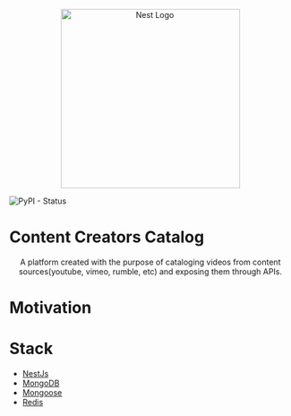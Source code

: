 <p align="center">
  <a href="http://nestjs.com/" target="blank"><img src="https://nestjs.com/img/logo_text.svg" width="320" alt="Nest Logo" /></a>
</p>
<img alt="PyPI - Status" src="https://img.shields.io/pypi/status/ccc">

# Content Creators Catalog

<p align="center">A platform created with the purpose of cataloging videos from content sources(youtube, vimeo, rumble, etc) and exposing them through APIs.</p>

# Motivation

<p> </p>

# Stack

- <a href="http://nestjs.com/">NestJs</a>
- <a href="https://www.mongodb.com/">MongoDB</a>
- <a href="https://mongoosejs.com/">Mongoose</a>
- <a href="https://redis.io/">Redis</a>

